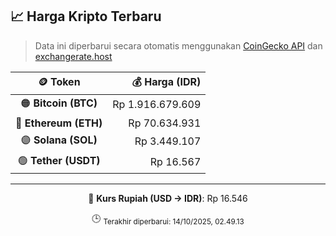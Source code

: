 

<!-- HARGA_KRIPTO -->
## 📈 Harga Kripto Terbaru

> Data ini diperbarui secara otomatis menggunakan [CoinGecko API](https://www.coingecko.com/) dan [exchangerate.host](https://exchangerate.host/)

<div align="center">

| 🪙 Token | 💰 Harga (IDR) |
|:------:|---------------:|
| 🟠 **Bitcoin (BTC)**   | Rp 1.916.679.609 |
| 🔵 **Ethereum (ETH)**  | Rp 70.634.931 |
| 🟣 **Solana (SOL)**    | Rp 3.449.107 |
| 🟢 **Tether (USDT)**   | Rp 16.567 |

---

💱 **Kurs Rupiah (USD → IDR)**: Rp 16.546

🕒 <sub>Terakhir diperbarui: 14/10/2025, 02.49.13</sub>

</div>
<!-- /HARGA_KRIPTO -->